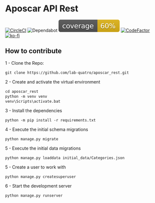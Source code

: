 # Aposcar API Rest

[![CircleCI](https://circleci.com/gh/lab-quatro/aposcar_rest.svg?style=svg)](https://app.circleci.com/pipelines/github/lab-quatro/aposcar_rest)
![Dependabot](https://badgen.net/dependabot/badge-gen/lab-quatro/aposcar_rest?icon=dependabot)
![Coverage](coverage.svg)
[![CodeFactor](https://www.codefactor.io/repository/github/lab-quatro/aposcar_rest/badge)](https://www.codefactor.io/repository/github/lab-quatro/aposcar_rest)
<br />
[![ko-fi](https://www.ko-fi.com/img/githubbutton_sm.svg)](https://ko-fi.com/I2I32TNLJ)


## How to contribute

1 - Clone the Repo:
```
git clone https://github.com/lab-quatro/aposcar_rest.git
```

2 - Create and activate the virtual environment

```
cd aposcar_rest
python -m venv venv
venv\Scripts\activate.bat
```

3 - Install the dependencies
```
python -m pip install -r requirements.txt
```

4 - Execute the initial schema migrations
```
python manage.py migrate
```

5 - Execute the initial data migrations
```
python manage.py loaddata initial_data/Categories.json
```

5 - Create a user to work with
```
python manage.py createsuperuser
```

6 - Start the development server
```
python manage.py runserver
```
